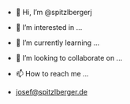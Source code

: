 - 👋 Hi, I’m @spitzlbergerj
- 👀 I’m interested in ...
- 🌱 I’m currently learning ...
- 💞️ I’m looking to collaborate on ...
- 📫 How to reach me ...

- josef@spitzlberger.de

<!---
spitzlbergerj/spitzlbergerj is a ✨ special ✨ repository because its `README.md` (this file) appears on your GitHub profile.
You can click the Preview link to take a look at your changes.
--->
